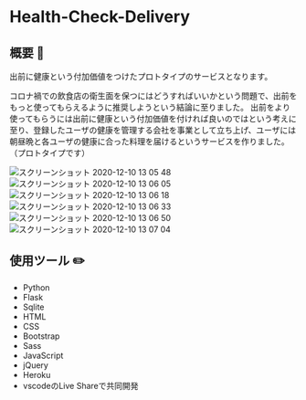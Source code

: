 # Health-Check-Delivery

## 概要 📗
出前に健康という付加価値をつけたプロトタイプのサービスとなります。

コロナ禍での飲食店の衛生面を保つにはどうすればいいかという問題で、出前をもっと使ってもらえるように推奨しようという結論に至りました。
出前をより使ってもらうには出前に健康という付加価値を付ければ良いのではという考えに至り、登録したユーザの健康を管理する会社を事業として立ち上げ、ユーザには朝昼晩と各ユーザの健康に合った料理を届けるというサービスを作りました。（プロトタイプです）

![スクリーンショット 2020-12-10 13 05 48](https://user-images.githubusercontent.com/53991600/101720321-a6313b00-3ae8-11eb-9cd9-833de81509e9.png)
![スクリーンショット 2020-12-10 13 06 05](https://user-images.githubusercontent.com/53991600/101720325-a7fafe80-3ae8-11eb-9dbf-b01173bc8c0f.png)
![スクリーンショット 2020-12-10 13 06 18](https://user-images.githubusercontent.com/53991600/101720330-ac271c00-3ae8-11eb-80da-814ca48be521.png)
![スクリーンショット 2020-12-10 13 06 33](https://user-images.githubusercontent.com/53991600/101720337-ae897600-3ae8-11eb-9ea3-34d66cfdddf6.png)
![スクリーンショット 2020-12-10 13 06 50](https://user-images.githubusercontent.com/53991600/101720334-ad584900-3ae8-11eb-8417-657681317924.png)
![スクリーンショット 2020-12-10 13 07 04](https://user-images.githubusercontent.com/53991600/101720339-afbaa300-3ae8-11eb-846d-561381628a3c.png)

## 使用ツール ✏️
- Python
- Flask
- Sqlite
- HTML
- CSS
- Bootstrap
- Sass
- JavaScript
- jQuery
- Heroku
- vscodeのLive Shareで共同開発

